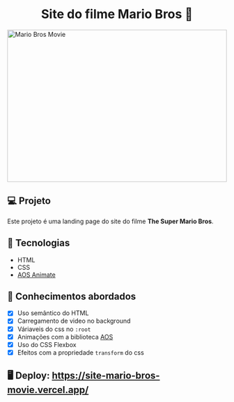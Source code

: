 <h1 align="center">
  Site do filme Mario Bros 🍄
</h1>

 <img src="https://github.com/diatsilva007/Site-MarioBros.movie/blob/main/.github/MarioBros.gif" alt="Mario Bros Movie" width="100%" height="350px">

## 💻 Projeto

Este projeto é uma landing page do site do filme **The Super Mario Bros**.

## 🚀 Tecnologias

- HTML
- CSS
- [AOS Animate](https://michalsnik.github.io/aos/)

## 📔 Conhecimentos abordados

- [x] Uso semântico do HTML
- [x] Carregamento de video no background
- [x] Váriaveis do css no `:root`
- [x] Animações com a biblioteca [AOS](https://michalsnik.github.io/aos/)
- [x] Uso do CSS Flexbox
- [x] Efeitos com a propriedade `transform` do css

## 🖥️ Deploy: https://site-mario-bros-movie.vercel.app/
